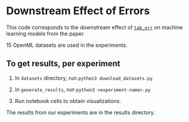# Downstream Effect of Errors

This code corresponds to the downstream effect of [`tab_err`](https://github.com/calgo-lab/tab_err) on machine learning models from the paper. 

15 OpenML datasets are used in the experiments.

## To get results, per experiment

1. In `datasets` directory, run `python3 download_datasets.py`

2. In `generate_results`, run `python3 <experiment-name>.py`

3. Run notebook cells to obtain visualizations.

The results from our experiments are in the results directory.
